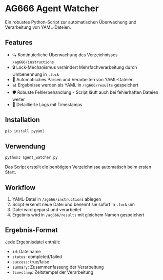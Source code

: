 # AG666 Agent Watcher

Ein robustes Python-Script zur automatischen Überwachung und Verarbeitung von YAML-Dateien.

## Features

- 🔍 Kontinuierliche Überwachung des Verzeichnisses `/ag666/instructions`
- 🔒 Lock-Mechanismus verhindert Mehrfachverarbeitung durch Umbenennung in `.lock`
- 📄 Automatisches Parsen und Verarbeiten von YAML-Dateien
- 📊 Ergebnisse werden als YAML in `/ag666/results` gespeichert
- 🛡️ Robuste Fehlerbehandlung - Script läuft auch bei fehlerhaften Dateien weiter
- 📝 Detaillierte Logs mit Timestamps

## Installation

```bash
pip install pyyaml
```

## Verwendung

```bash
python3 agent_watcher.py
```

Das Script erstellt die benötigten Verzeichnisse automatisch beim ersten Start.

## Workflow

1. YAML-Datei in `/ag666/instructions` ablegen
2. Script erkennt neue Datei und benennt sie sofort in `.lock` um
3. Datei wird geparst und verarbeitet
4. Ergebnis wird in `/ag666/results` mit gleichem Namen gespeichert

## Ergebnis-Format

Jede Ergebnisdatei enthält:
- `id`: Dateiname
- `status`: completed/failed
- `success`: true/false
- `summary`: Zusammenfassung der Verarbeitung
- `timestamp`: Zeitstempel der Verarbeitung